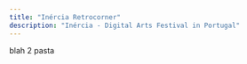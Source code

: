 ```yaml
---
title: "Inércia Retrocorner"
description: "Inércia - Digital Arts Festival in Portugal"
---
```



blah 2 pasta


